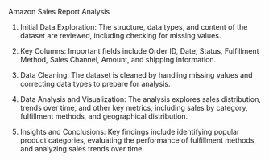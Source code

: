 Amazon Sales Report Analysis


1. Initial Data Exploration: The structure, data types, and content of the dataset are reviewed, including checking for missing values.

2. Key Columns: Important fields include Order ID, Date, Status, Fulfillment Method, Sales Channel, Amount, and shipping information.

3. Data Cleaning: The dataset is cleaned by handling missing values and correcting data types to prepare for analysis.

4. Data Analysis and Visualization: The analysis explores sales distribution, trends over time, and other key metrics, including sales by category, fulfillment methods, and geographical distribution.

5. Insights and Conclusions: Key findings include identifying popular product categories, evaluating the performance of fulfillment methods, and analyzing sales trends over time.
